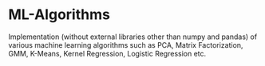 # ML-Algorithms
Implementation (without external libraries other than numpy and pandas) of various machine learning algorithms such as PCA, Matrix Factorization, GMM, K-Means, Kernel Regression, Logistic Regression etc.
